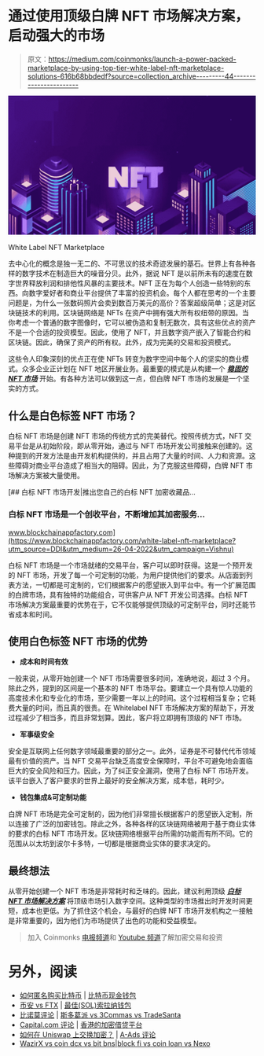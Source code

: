 # 通过使用顶级白牌 NFT 市场解决方案，启动强大的市场

> 原文：<https://medium.com/coinmonks/launch-a-power-packed-marketplace-by-using-top-tier-white-label-nft-marketplace-solutions-616b68bbdedf?source=collection_archive---------44----------------------->

![](img/c5d144b098cff7c3ed5a32afec3bf4f7.png)

White Label NFT Marketplace

去中心化的概念是独一无二的、不可思议的技术奇迹发展的基石。世界上有各种各样的数字技术在制造巨大的噪音分贝。此外，据说 NFT 是以前所未有的速度在数字世界释放利润和排他性风暴的主要技术。NFT 正在为每个人创造一些特别的东西。向数字爱好者和商业平台提供了丰富的投资机会。每个人都在思考的一个主要问题是，为什么一张数码照片会卖到数百万美元的高价？答案超级简单；这是对区块链技术的利用。区块链网络是 NFTs 在资产中拥有强大所有权纽带的原因。当你考虑一个普通的数字图像时，它可以被伪造和复制无数次，具有这些优点的资产不是一个合适的投资模型。因此，使用了 NFT，并且数字资产嵌入了智能合约和区块链。因此，确保了资产的所有权。此外，成为完美的交易和投资模式。

这些令人印象深刻的优点正在使 NFTs 转变为数字空间中每个人的坚实的商业模式。众多企业正计划在 NFT 地区开展业务。最重要的模式是从构建一个 [***稳固的 NFT 市场***](https://www.blockchainappfactory.com/white-label-nft-marketplace?utm_source=DDI&utm_medium=26-04-2022&utm_campaign=Vishnu) 开始。有各种方法可以做到这一点，但白牌 NFT 市场的发展是一个坚实的方式。

## **什么是白色标签 NFT 市场？**

白标 NFT 市场是创建 NFT 市场的传统方式的完美替代。按照传统方式，NFT 交易平台是从初始阶段，即从零开始，通过与 NFT 市场开发公司接触来创建的。这种提到的开发方法是由开发机构提供的，并且占用了大量的时间、人力和资源。这些障碍对商业平台造成了相当大的阻碍。因此，为了克服这些障碍，白牌 NFT 市场解决方案被大量使用。

[](https://www.blockchainappfactory.com/white-label-nft-marketplace?utm_source=DDI&utm_medium=26-04-2022&utm_campaign=Vishnu) [## 白标 NFT 市场开发|推出您自己的白标 NFT 加密收藏品…

### 白标 NFT 市场是一个创收平台，不断增加其加密服务…

www.blockchainappfactory.com](https://www.blockchainappfactory.com/white-label-nft-marketplace?utm_source=DDI&utm_medium=26-04-2022&utm_campaign=Vishnu) 

白标 NFT 市场是一个市场就绪的交易平台，客户可以即时获得。这是一个预开发的 NFT 市场，开发了每一个可定制的功能，为用户提供他们的要求。从店面到列表方法，一切都是可定制的，它们根据客户的愿望嵌入到平台中。有一个扩展范围的白牌市场，具有独特的功能组合，可供客户从 NFT 开发公司选择。白标 NFT 市场解决方案最重要的优势在于，它不仅能够提供顶级的可定制平台，同时还能节省成本和时间。

## **使用白色标签 NFT 市场的优势**

*   **成本和时间有效**

一般来说，从零开始创建一个 NFT 市场需要很多时间，准确地说，超过 3 个月。除此之外，提到的区间是一个基本的 NFT 市场平台。要建立一个具有惊人功能的高度技术化和专业化的市场，至少需要一年以上的时间。这个过程相当复杂；它耗费大量的时间，而且真的很贵。在 Whitelabel NFT 市场解决方案的帮助下，开发过程减少了相当多，而且非常划算。因此，客户将立即拥有顶级的 NFT 市场。

*   **军事级安全**

安全是互联网上任何数字领域最重要的部分之一。此外，证券是不可替代代币领域最有价值的资产。当 NFT 交易平台缺乏高度安全保障时，平台不可避免地会面临巨大的安全风险和压力。因此，为了纠正安全漏洞，使用了白标 NFT 市场开发。该平台嵌入了客户要求的世界上最好的安全解决方案，成本低，耗时少。

*   **钱包集成&可定制功能**

白牌 NFT 市场是完全可定制的，因为他们非常擅长根据客户的愿望嵌入定制，所以连接了广泛的加密钱包。除此之外，各种各样的区块链网络被用于基于商业实体的要求的白标 NFT 市场开发。区块链网络根据平台所需的功能而有所不同。它的范围从以太坊到波尔卡多特，一切都是根据商业实体的要求决定的。

## **最终想法**

从零开始创建一个 NFT 市场是非常耗时和乏味的。因此，建议利用顶级 [***白标 NFT 市场解决方案***](https://www.blockchainappfactory.com/white-label-nft-marketplace?utm_source=DDI&utm_medium=26-04-2022&utm_campaign=Vishnu) 将顶级市场引入数字空间。这种类型的市场推出时开发时间更短，成本也更低。为了抓住这个机会，与最好的白牌 NFT 市场开发机构之一接触是非常重要的，因为他们为市场提供了出色的功能和受益模型。

> 加入 Coinmonks [电报频道](https://t.me/coincodecap)和 [Youtube 频道](https://www.youtube.com/c/coinmonks/videos)了解加密交易和投资

# 另外，阅读

*   [如何匿名购买比特币](https://coincodecap.com/buy-bitcoin-anonymously) | [比特币现金钱包](https://coincodecap.com/bitcoin-cash-wallets)
*   [币安 vs FTX](https://coincodecap.com/binance-vs-ftx) | [最佳(SOL)索拉纳钱包](https://coincodecap.com/solana-wallets)
*   [比诺莫评论](https://coincodecap.com/binomo-review) | [斯多葛派 vs 3Commas vs TradeSanta](https://coincodecap.com/stoic-vs-3commas-vs-tradesanta)
*   [Capital.com 评论](https://coincodecap.com/capital-com-review) | [香港的加密借贷平台](https://coincodecap.com/crypto-lending-hong-kong)
*   [如何在 Uniswap 上交换加密？](https://coincodecap.com/swap-crypto-on-uniswap) | [A-Ads 评论](https://coincodecap.com/a-ads-review)
*   [WazirX vs coin dcx vs bit bns](/coinmonks/wazirx-vs-coindcx-vs-bitbns-149f4f19a2f1)|[block fi vs coin loan vs Nexo](/coinmonks/blockfi-vs-coinloan-vs-nexo-cb624635230d)
